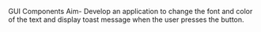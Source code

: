 GUI Components
Aim-
  Develop an application to change the font and color of the text and display toast message when the user presses the button.

